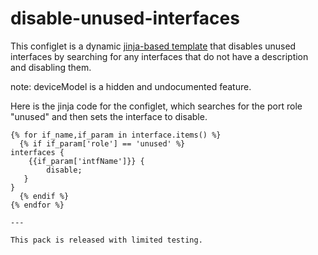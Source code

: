 # disable-unused-interfaces

This configlet is a dynamic [jinja-based template](https://supportportal.juniper.net/s/article/Juniper-Apstra-Jinja-Configlets-using-dynamic-data-from-deviceModel?language=en_US) that disables unused interfaces by searching for any interfaces that do not have a description and disabling them.

note: deviceModel is a hidden and undocumented feature.

Here is the jinja code for the configlet, which searches for the port role "unused" and then sets the interface to disable.

```
{% for if_name,if_param in interface.items() %}
  {% if if_param['role'] == 'unused' %}
interfaces {
    {{if_param['intfName']}} {
        disable;
   }
}
  {% endif %}
{% endfor %}
  
---
  
This pack is released with limited testing.
